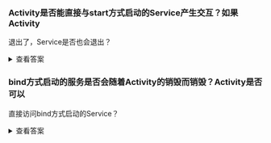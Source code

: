 ### Activity是否能直接与start方式启动的Service产生交互？如果Activity
   退出了，Service是否也会退出？

<details>
<summary>查看答案</summary>
<pre>
不能，不会。
</pre>
</details>

### bind方式启动的服务是否会随着Activity的销毁而销毁？Activity是否可以  
   直接访问bind方式启动的Service？

<details>
<summary>查看答案</summary>
<pre>
会，可以，通过binder对象进行访问。
</pre>
</details>